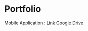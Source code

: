 # Portfolio

Mobile Application : [Link Google Drive](https://drive.google.com/drive/folders/1fGtMyWBsVlIRKdQ3R352n0sYrZ8Lrnl7?usp=drive_link)
